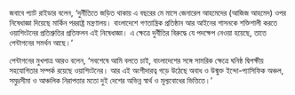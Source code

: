 জবাবে প্যাট রাইডার বলেন, ‘দুর্নীতিতে জড়িত থাকায় এ বছরের মে মাসে জেনারেল আহমেদের (আজিজ আহমেদ) ওপর নিষেধাজ্ঞা দিয়েছে মার্কিন পররাষ্ট্র মন্ত্রণালয়। বাংলাদেশে গণতান্ত্রিক প্রতিষ্ঠান আর আইনের শাসনকে শক্তিশালী করতে ওয়াশিংটনের প্রতিশ্রুতির প্রতিফলন এই নিষেধাজ্ঞা। এ ক্ষেত্রে দুর্নীতির বিরুদ্ধে যে পদক্ষেপ নেওয়া হয়েছে, তাতে পেন্টাগনের সমর্থন আছে।’

পেন্টাগনের মুখপাত্র আরও বলেন, ‘সবশেষে আমি বলতে চাই, বাংলাদেশের সঙ্গে সামরিক ক্ষেত্রে ঘনিষ্ঠ দ্বিপক্ষীয় সহযোগিতার সম্পর্ক রয়েছে ওয়াশিংটনের। আর এই অংশীদারত্ব গড়ে উঠেছে অবাধ ও উন্মুক্ত ইন্দো-প্যাসিফিক অঞ্চল, সমুদ্রসীমা ও আঞ্চলিক নিরাপত্তার মতো দুই দেশের অভিন্ন স্বার্থ ও মূল্যবোধের ভিত্তিতে।’
